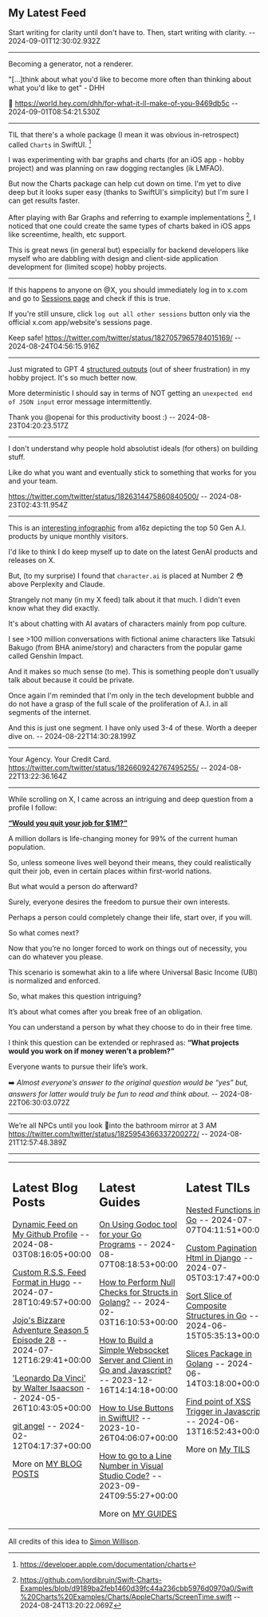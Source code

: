 ## My Latest Feed

<!-- feed starts -->
Start writing for clarity until don't have to. Then, start writing with clarity. -- 2024-09-01T12:30:02.932Z

---

Becoming a generator, not a renderer.

"[...]think about what you'd like to become more often than thinking about what you'd like to get" - DHH

🔗 https://world.hey.com/dhh/for-what-it-ll-make-of-you-9469db5c -- 2024-09-01T08:54:21.530Z

---

TIL that there's a whole package (I mean it was obvious in-retrospect) called `Charts` in SwiftUI. [^1] 

I was experimenting with bar graphs and charts (for an iOS app - hobby project) and was planning on raw dogging rectangles (ik LMFAO).

But now the Charts package can help cut down on time. I'm yet to dive deep but it looks super easy (thanks to SwiftUI's simplicity) but I'm sure I can get results faster.

After playing with Bar Graphs and referring to example implementations [^2], I noticed that one could create the same types of charts baked in iOS apps like screentime, health, etc support.

This is great news (in general but) especially for backend developers like myself who are dabbling with design and client-side application development for (limited scope) hobby projects.

[^1]: https://developer.apple.com/documentation/charts
[^2]: https://github.com/jordibruin/Swift-Charts-Examples/blob/d9189ba2feb1460d39fc44a236cbb5976d0970a0/Swift%20Charts%20Examples/Charts/AppleCharts/ScreenTime.swift -- 2024-08-24T13:20:22.069Z

---

If this happens to anyone on @X, you should immediately log in to x.com and go to [Sessions page](https://x.com/settings/apps_and_sessions) and check if this is true. 

If you're still unsure, click `log out all other sessions` button only via the official x.com app/website's sessions page.

Keep safe!
https://twitter.com/twitter/status/1827057965784015169/ -- 2024-08-24T04:56:15.916Z

---

Just migrated to GPT 4 [structured outputs](https://platform.openai.com/docs/guides/structured-outputs) (out of sheer frustration) in my hobby project. It's so much better now. 

More deterministic I should say in terms of NOT getting an `unexpected end of JSON input` error message intermittently.

Thank you @openai for this productivity boost :) -- 2024-08-23T04:20:23.517Z

---

I don't understand why people hold absolutist ideals (for others) on building stuff.

Like do what you want and eventually stick to something that works for you and your team.


https://twitter.com/twitter/status/1826314475860840500/ -- 2024-08-23T02:43:11.954Z

---

This is an [interesting infographic](https://a16z.com/100-gen-ai-apps/) from a16z depicting the top 50 Gen A.I. products by unique monthly visitors.

I'd like to think I do keep myself up to date on the latest GenAI products and releases on X.

But, (to my surprise) I found that `character.ai` is placed at Number 2 😳 above Perplexity and Claude.

Strangely not many (in my X feed) talk about it that much. I didn't even know what they did exactly.

It's about chatting with AI avatars of characters mainly from pop culture.

I see >100 million conversations with fictional anime characters like Tatsuki Bakugo (from BHA anime/story) and characters from the popular game called Genshin Impact.

And it makes so much sense (to me). This is something people don't usually talk about because it could be private.

Once again I'm reminded that I'm only in the tech development bubble and do not have a grasp of the full scale of the proliferation of A.I. in all segments of the internet.

And this is just one segment. I have only used 3-4 of these. Worth a deeper dive on. -- 2024-08-22T14:30:28.199Z

---

Your Agency. Your Credit Card.
https://twitter.com/twitter/status/1826609242767495255/ -- 2024-08-22T13:22:36.164Z

---

While scrolling on X, I came across an intriguing and deep question from a profile I follow:

[**“Would you quit your job for $1M?”**](https://x.com/LiveDigitalArt/status/1826213407306944547)

A million dollars is life-changing money for 99% of the current human population. 

So, unless someone lives well beyond their means, they could realistically quit their job, even in certain places within first-world nations.

But what would a person do afterward?

Surely, everyone desires the freedom to pursue their own interests. 

Perhaps a person could completely change their life, start over, if you will. 

So what comes next? 

Now that you’re no longer forced to work on things out of necessity, you can do whatever you please.

This scenario is somewhat akin to a life where Universal Basic Income (UBI) is normalized and enforced.

So, what makes this question intriguing?

It’s about what comes after you break free of an obligation. 

You can understand a person by what they choose to do in their free time. 

I think this question can be extended or rephrased as:  **“What projects would you work on if money weren’t a problem?”**

Everyone wants to pursue their life’s work.

➡️ *Almost everyone’s answer to the original question would be “yes” but, answers for latter would truly be fun to read and think about.* -- 2024-08-22T06:30:03.072Z

---

We’re all NPCs until you look 🗿into the bathroom mirror at 3 AM
https://twitter.com/twitter/status/1825954366337200272/ -- 2024-08-21T12:57:48.389Z
<!-- feed ends -->


---


<table><tr><td valign="top" width="33%">

## Latest Blog Posts

<!-- blog starts -->
[Dynamic Feed on My Github Profile](https://tnvmadhav.me/blog/dynamic-feed-on-my-github-profile/) -- 2024-08-03T08:16:05+00:00

[Custom R.S.S. Feed Format in Hugo](https://tnvmadhav.me/blog/custom-rss-feed-format-in-hugo/) -- 2024-07-28T10:49:57+00:00

[Jojo's Bizzare Adventure Season 5 Episode 28](https://tnvmadhav.me/blog/jojos-bizzare-adventure-season-5-episode-28/) -- 2024-07-12T16:29:41+00:00

['Leonardo Da Vinci' by Walter Isaacson](https://tnvmadhav.me/blog/leonardo-da-vinci-by-walter-isaacson/) -- 2024-05-26T10:43:05+00:00

[git angel](https://tnvmadhav.me/blog/good-git-practices/) -- 2024-02-12T04:17:37+00:00

More on [MY BLOG POSTS](https://tnvmadhav.me/blog/)
<!-- blog ends -->

</td><td valign="top" width="34%">

## Latest Guides

<!-- guide starts -->
[On Using Godoc tool for your Go Programs](https://tnvmadhav.me/guides/on-using-godoc-tool/) -- 2024-08-07T08:18:53+00:00

[How to Perform Null Checks for Structs in Golang?](https://tnvmadhav.me/guides/how-to-perform-null-checks-for-structs-in-golang/) -- 2024-02-03T16:10:53+00:00

[How to Build a Simple Websocket Server and Client in Go and Javascript?](https://tnvmadhav.me/guides/how-to-build-a-simple-websocket-server-and-client-in-go/) -- 2023-12-16T14:14:18+00:00

[How to Use Buttons in SwiftUI?](https://tnvmadhav.me/guides/how-to-use-buttons-in-swiftui/) -- 2023-10-26T04:06:07+00:00

[How to go to a Line Number in Visual Studio Code?](https://tnvmadhav.me/guides/how-to-go-to-line-in-visual-studio-code/) -- 2023-09-24T09:55:27+00:00

More on [MY GUIDES](https://tnvmadhav.me/guides/)
<!-- guide ends -->

</td><td valign="top" width="33%">

## Latest TILs

<!-- til starts -->
[Nested Functions in Go](https://tnvmadhav.me/til/nested-functions-in-go/) -- 2024-07-07T04:11:51+00:00

[Custom Pagination Html in Django](https://tnvmadhav.me/til/custom-pagination-html-in-django/) -- 2024-07-05T03:17:47+00:00

[Sort Slice of Composite Structures in Go](https://tnvmadhav.me/til/sort-slice-of-composite-structures-in-go/) -- 2024-06-15T05:35:13+00:00

[Slices Package in Golang](https://tnvmadhav.me/til/slices-package-in-golang/) -- 2024-06-14T03:18:00+00:00

[Find point of XSS Trigger in Javascript](https://tnvmadhav.me/til/find-source-of-xss-trigger-in-javascript/) -- 2024-06-13T16:52:43+00:00

More on [My TILS](https://tnvmadhav.me/til/)
<!-- til ends -->

</td></tr></table>


All credits of this idea to [Simon Willison](https://github.com/simonw/simonw/).